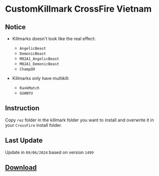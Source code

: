 # CustomKillmark CrossFire Vietnam

## Notice

- Killmarks doesn't look like the real effect:

  - `AngelicBeast`
  - `DemonicBeast`
  - `M82A1_AngelicBeast`
  - `M82A1_DemonicBeast`
  - `ChampQ9`

- Killmarks only have multikill:
  - `RankMatch`
  - `GUANYU`

## Instruction

Copy `rez` folder in the killmark folder you want to install and overwrite it in your `CrossFire` install folder.

## Last Update

Update in `09/06/2024` based on version `1499`

## [Download](https://github.com/nta2005/CustomKillmark/releases/download/latest/CustomKillmark.zip)

